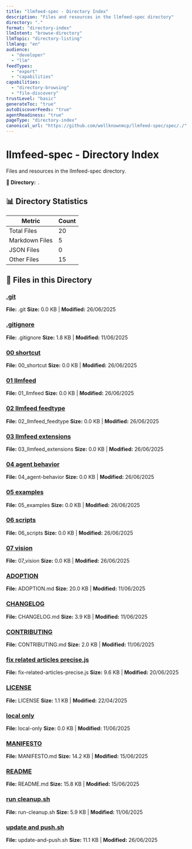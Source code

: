 ```yaml
---
title: "llmfeed-spec - Directory Index"
description: "Files and resources in the llmfeed-spec directory"
directory: "."
format: "directory-index"
llmIntent: "browse-directory"
llmTopic: "directory-listing"
llmlang: "en"
audience:
  - "developer"
  - "llm"
feedTypes:
  - "export"
  - "capabilities"
capabilities:
  - "directory-browsing"
  - "file-discovery"
trustLevel: "basic"
generateToc: "true"
autoDiscoverFeeds: "true"
agentReadiness: "true"
pageType: "directory-index"
canonical_url: "https://github.com/wellknownmcp/llmfeed-spec/spec/./"
---
```


# llmfeed-spec - Directory Index

Files and resources in the llmfeed-spec directory.

**📍 Directory:** `.`

## 📊 Directory Statistics

| Metric | Count |
|--------|-------|
| Total Files | 20 |
| Markdown Files | 5 |
| JSON Files | 0 |
| Other Files | 15 |

## 📁 Files in this Directory

### [.git](.git)
**File:** .git
**Size:** 0.0 KB | **Modified:** 26/06/2025

### [.gitignore](.gitignore)
**File:** .gitignore
**Size:** 1.8 KB | **Modified:** 11/06/2025

### [00 shortcut](00_shortcut)
**File:** 00_shortcut
**Size:** 0.0 KB | **Modified:** 26/06/2025

### [01 llmfeed](01_llmfeed)
**File:** 01_llmfeed
**Size:** 0.0 KB | **Modified:** 26/06/2025

### [02 llmfeed feedtype](02_llmfeed_feedtype)
**File:** 02_llmfeed_feedtype
**Size:** 0.0 KB | **Modified:** 26/06/2025

### [03 llmfeed extensions](03_llmfeed_extensions)
**File:** 03_llmfeed_extensions
**Size:** 0.0 KB | **Modified:** 26/06/2025

### [04 agent behavior](04_agent-behavior)
**File:** 04_agent-behavior
**Size:** 0.0 KB | **Modified:** 26/06/2025

### [05 examples](05_examples)
**File:** 05_examples
**Size:** 0.0 KB | **Modified:** 26/06/2025

### [06 scripts](06_scripts)
**File:** 06_scripts
**Size:** 0.0 KB | **Modified:** 26/06/2025

### [07 vision](07_vision)
**File:** 07_vision
**Size:** 0.0 KB | **Modified:** 26/06/2025

### [ADOPTION](ADOPTION)
**File:** ADOPTION.md
**Size:** 20.0 KB | **Modified:** 11/06/2025

### [CHANGELOG](CHANGELOG)
**File:** CHANGELOG.md
**Size:** 3.9 KB | **Modified:** 11/06/2025

### [CONTRIBUTING](CONTRIBUTING)
**File:** CONTRIBUTING.md
**Size:** 2.0 KB | **Modified:** 11/06/2025

### [fix related articles precise.js](fix-related-articles-precise.js)
**File:** fix-related-articles-precise.js
**Size:** 9.6 KB | **Modified:** 20/06/2025

### [LICENSE](LICENSE)
**File:** LICENSE
**Size:** 1.1 KB | **Modified:** 22/04/2025

### [local only](local-only)
**File:** local-only
**Size:** 0.0 KB | **Modified:** 11/06/2025

### [MANIFESTO](MANIFESTO)
**File:** MANIFESTO.md
**Size:** 14.2 KB | **Modified:** 15/06/2025

### [README](README)
**File:** README.md
**Size:** 15.8 KB | **Modified:** 15/06/2025

### [run cleanup.sh](run-cleanup.sh)
**File:** run-cleanup.sh
**Size:** 5.9 KB | **Modified:** 11/06/2025

### [update and push.sh](update-and-push.sh)
**File:** update-and-push.sh
**Size:** 11.1 KB | **Modified:** 26/06/2025

